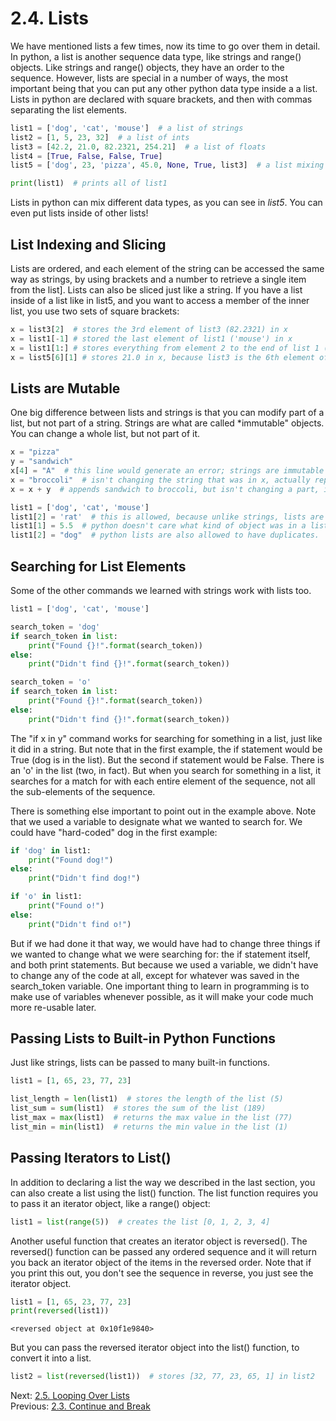 # 2.4. Lists

We have mentioned lists a few times, now its time to go over them in detail. In python, a list is another sequence data
type, like strings and range() objects. Like strings and range() objects, they have an order to the sequence. However,
lists are special in a number of ways, the most important being that you can put any other python data type inside a
a list. Lists in python are declared with square brackets, and then with commas separating the list elements.

```python
list1 = ['dog', 'cat', 'mouse']  # a list of strings
list2 = [1, 5, 23, 32]  # a list of ints
list3 = [42.2, 21.0, 82.2321, 254.21]  # a list of floats
list4 = [True, False, False, True]
list5 = ['dog', 23, 'pizza', 45.0, None, True, list3]  # a list mixing data types

print(list1)  # prints all of list1

```

Lists in python can mix different data types, as you can see in *list5*. You can even put lists inside of other lists!

## List Indexing and Slicing

Lists are ordered, and each element of the string can be accessed the same way as strings, by using brackets and a 
number to retrieve a single item from the list]. Lists can also be sliced just like a string. If you have a list 
inside of a list like in list5, and you want to access a member of the inner list, you use two sets of square brackets:

```python
x = list3[2]  # stores the 3rd element of list3 (82.2321) in x
x = list1[-1] # stored the last element of list1 ('mouse') in x
x = list1[1:] # stores everything from element 2 to the end of list 1 (['cat', 'mouse']) in x
x = list5[6][1] # stores 21.0 in x, because list3 is the 6th element of list5, and 21.0 is the 2nd element of list3
```

## Lists are Mutable

One big difference between lists and strings is that you can modify part of a list, but not part of a string. Strings
are what are called *immutable" objects. You can change a whole list, but not part of it.

```python
x = "pizza"
y = "sandwich"
x[4] = "A"  # this line would generate an error; strings are immutable and their parts cannot be changed
x = "broccoli"  # isn't changing the string that was in x, actually replacing it entirely
x = x + y  # appends sandwich to broccoli, but isn't changing a part, is again wholly replacing what is stored in x

list1 = ['dog', 'cat', 'mouse']
list1[2] = 'rat'  # this is allowed, because unlike strings, lists are mutable objects
list1[1] = 5.5  # python doesn't care what kind of object was in a list position, you can replace it with another type
list1[2] = "dog"  # python lists are also allowed to have duplicates.
```


## Searching for List Elements
Some of the other commands we learned with strings work with lists too.
```python
list1 = ['dog', 'cat', 'mouse']

search_token = 'dog'
if search_token in list:
    print("Found {}!".format(search_token))
else:
    print("Didn't find {}!".format(search_token))

search_token = 'o'
if search_token in list:
    print("Found {}!".format(search_token))
else:
    print("Didn't find {}!".format(search_token))
```

The "if x in y" command works for searching for something in a list, just like it did in a string. But note that in the
first example, the if statement would be True (dog is in the list). But the second if statement would be False. There 
is an 'o' in the list (two, in fact). But when you search for something in a list, it searches for a match for with 
each entire element of the sequence, not all the sub-elements of the sequence.

There is something else important to point out in the example above. Note that we used a variable to designate what we
wanted to search for. We could have "hard-coded" dog in the first example:

```python
if 'dog' in list1:
    print("Found dog!")
else:
    print("Didn't find dog!")

if 'o' in list1:
    print("Found o!")
else:
    print("Didn't find o!")
```

But if we had done it that way, we would have had to change three things if we wanted to change what we were searching
for: the if statement itself, and both print statements. But because we used a variable, we didn't have to change any of
the code at all, except for whatever was saved in the search_token variable. One important thing to learn in programming
is to make use of variables whenever possible, as it will make your code much more re-usable later.

## Passing Lists to Built-in Python Functions

Just like strings, lists can be passed to many built-in functions.

```python
list1 = [1, 65, 23, 77, 23]

list_length = len(list1)  # stores the length of the list (5)
list_sum = sum(list1)  # stores the sum of the list (189)
list_max = max(list1)  # returns the max value in the list (77)
list_min = min(list1)  # returns the min value in the list (1)

```

## Passing Iterators to List()

In addition to declaring a list the way we described in the last section, you can also create a list using the list()
function. The list function requires you to pass it an iterator object, like a range() object:
```python
list1 = list(range(5))  # creates the list [0, 1, 2, 3, 4]
```

Another useful function that creates an iterator object is reversed(). The reversed() function can be passed any ordered
sequence and it will return you back an iterator object of the items in the reversed order. Note that if you print this
out, you don't see the sequence in reverse, you just see the iterator object.
```python
list1 = [1, 65, 23, 77, 23]
print(reversed(list1))
```
```text
<reversed object at 0x10f1e9840>
```

But you can pass the reversed iterator object into the list() function, to convert it into a list.

```python
list2 = list(reversed(list1))  # stores [32, 77, 23, 65, 1] in list2
```

Next: [2.5. Looping Over Lists](2.5.%20List%20Methods.md)<br>
Previous: [2.3. Continue and Break](2.3.%20Continue%20and%20Break.md)
